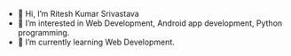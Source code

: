- 👋 Hi, I’m Ritesh Kumar Srivastava 
- 👀 I’m interested in Web Development, Android app development, Python programming.
- 🌱 I’m currently learning Web Development.

<!---
Ritesh819/Ritesh819 is a ✨ special ✨ repository because its `README.md` (this file) appears on your GitHub profile.
You can click the Preview link to take a look at your changes.
--->
